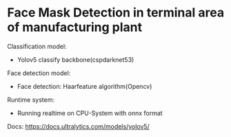 # Face Mask Detection in terminal area of manufacturing plant

Classification model:
- Yolov5 classify backbone(cspdarknet53)

Face detection model:
- Face detection: Haarfeature algorithm(Opencv)

Runtime system:
- Running realtime on CPU-System with onnx format

Docs:
https://docs.ultralytics.com/models/yolov5/
